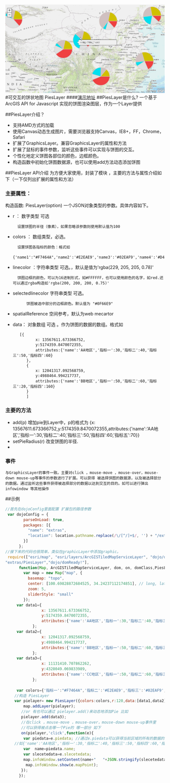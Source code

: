 ![PiesLayer](images/logo.gif)
#可交互的饼状地图 PiesLayer
####[演示地址](http://kunkun01.github.io/PiesLayer)
##PiesLayer是什么?
一个基于ArcGIS API for Javascript 实现的饼图渲染图层，作为一个Layer提供

##PiesLayer介绍？

* 支持AMD方式的加载
* 使用Canvas动态生成图片，需要浏览器支持Canvas，IE8+，FF，Chrome，Safari
* 扩展了GraphicsLayer。兼容GraphicsLayer的属性和方法
* 扩展了鼠标的事件参数，监听这些事件可以实现与饼图的交互。
* 个性化地定义饼图各部位的颜色，边框颜色。
* 构造函数中初始化饼图数据源，也可以使用add方法动态添加饼图


##PiesLayer API介绍
为方便大家使用，封装了模块 ，主要的方法与属性介绍如下（一下仅列出扩展的属性和方法）
### 主要属性：
 

构造函数: PiesLayer(option) 一个JSON对象类型的参数。具体内容如下。

* r ： 数字类型  可选 
        
        设置饼图的半径（像素），如果忽略该参数则使用默认值为100

* colors ： 数组类型，必选。

    	设置饼图各指标的颜色：格式如
    	{'name1':"#F7464A",'name2':'#E2EAE9','name3':'#02EAF9','name4':'#D4CCC5','name5':'#D4CC00'}

* linecolor ：字符串类型 可选。，默认是值为'rgba(229, 205, 205, 0.78)'
    
    	饼图边框的颜色，可以为16进制形式，如#FFFFFF，也可以使用颜色的名字，如red.还可以通过rgba构造如'rgba(200, 200, 200, 0.75)'
* selectedlinecolor 字符串类型 可选。

        	饼图被选中部分的边框颜色。默认值为 "#0F66E9"
* spatialReference 空间参考，默认为web mecartor

* data： 对象数组 可选 。作为饼图的数据的数组。格式如
        
         [{
     			x: 13567611.673366752,
	 			y:5174359.8470072355,
	 			attributes:{'name':'AA地区','指标一':30,'指标二':40,'指标三':50,'指标四':60}
			},
			{
	 			x: 12041317.092568759,
	 			y:4988464.994217737,
	 			attributes:{'name':'BB地区','指标一':50,'指标二':60,'指标三':20,'指标四':160}
			}
			]
### 主要的方法
* add(p) 增加pie到Layer中，p的格式为
        {x: 13567611.673366752,y:5174359.8470072355,attributes:{'name':'AA地区','指标一':30,'指标二':40,'指标三':50,'指标四':60,'指标五':70}}
* setPieRadius(r) 改变饼图的半径.
* 
### 事件
    与GraphicsLayer的事件一致。主要对click ，mouse-move ，mouse-over，mouse-down mouse-up等事件的参数进行了扩展。可以获得 被选择饼图的数据源，以及被选择部分的数据。通过监听这些事件获得被选择部分的数据以达到交互的目的。如可以进行弹出infowindow 等其他操作
##示例
```javascript
//首先在dojoConfig里面配置 扩展包的路径参数
 var dojoConfig = { 
        parseOnLoad: true,
        packages: [{
          "name": "extras",
          "location": location.pathname.replace(/\/[^/]+$/, '') + "/extras"
        }]
      };
//接下来的代码也很简单。类似在graphicLayer中添加graphic。
 require(["esri/map", "esri/layers/ArcGISTiledMapServiceLayer", "dojo/dom", "dojo/on", "dojo/dom-class", 
"extras/PiesLayer","dojo/domReady!"],
      function(Map, ArcGISTiledMapServiceLayer, dom, on, domClass,PiesLayer) {
	    var map = new Map("map", {
	      basemap: "topo",
	      center: [100.69828872684525, 34.24237112174851], // long, lat
	      zoom: 5,
	      sliderStyle: "small"
	    });
	 var data1={
	 			x: 13567611.673366752,
	 			y:5174359.8470072355,
	 			attributes:{'name':'AA地区','指标一':30,'指标二':40,'指标三':50,'指标四':60}
			};
	 var data2={
	 			x: 12041317.092568759,
	 			y:4988464.994217737,
	 			attributes:{'name':'BB地区','指标一':50,'指标二':60,'指标三':20,'指标四':160}
	 		};
	 var data3={
			 	x: 11131410.707862262,
	 			y:4328049.069833989,
	 			attributes:{'name':'CC地区','指标一':50,'指标二':60,'指标三':120,'指标四':60}
	 		};
 	
	 var colors={'指标一':"#F7464A",'指标二':'#E2EAE9','指标三':'#02EAF9','指标四':'#D4CCC5'};
	//构造 PiesLayer
 	var pielayer= new PiesLayer({colors:colors,r:120,data:[data1,data2]});
        map.addLayer(pielayer);
       //or 有也可以通过 pielayer.add()来动态地添加Pie 比如
       pielayer.add(data3);
       //在click ，mouse-move ，mouse-over，mouse-down mouse-up事件里 
       //可以获得被点击哪一个Pie的 哪一部分 如下
       on(pielayer,'click',function(e){
        var piedata=e.piedata; //通过e.piedata可以获得当前区域的所有的数据的集合
	//如{'name':'AA地区','指标一':30,'指标二':40,'指标三':50,'指标四':60,'指标五':70}
        var  name=piedata.name;
        var slecetedata=e.slecetedata;    
        map.infoWindow.setContent(name+"   "+JSON.stringify(slecetedata));
         map.infoWindow.show(e.mapPoint);
       }); 
	  });
```
